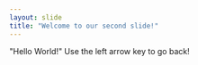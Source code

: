```yaml
---
layout: slide
title: "Welcome to our second slide!"
---
```

"Hello World!"
Use the left arrow key to go back!
